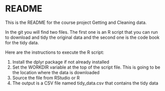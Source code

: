 # README
This is the README for the course project Getting and Cleaning data.

In the git you will find two files. The first one is an R script that you can run to download and tidy the original data and the second one is the code book for the tidy data.

Here are the instructions to execute the R script:

1. Install the dplyr package if not already installed
2. Set the WORKDIR variable at the top of the script file. This is going to be the location where the data is downloaded
3. Source the file from RStudio or R
4. The output is a CSV file named tidy_data.csv that contains the tidy data
